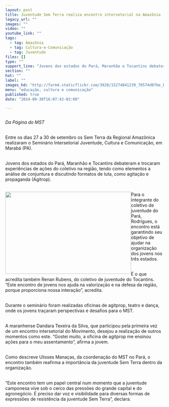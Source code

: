 ```yaml
---
layout: post
title: Juventude Sem Terra realiza encontro intersetorial na Amazônia
legacy_url: ""
images: ""
video: ""
youtube_link: ""
tags:
  - tag: Amazônia
  - tag: Cultura-e-Comunicação
  - tag: Juventude
files: []
type: ""
support_line: "Jovens dos estados do Pará, Maranhão e Tocantins debateram e trocaram experiências de ações do coletivo na região"
section: ""
hat: ""
label: ""
images_hd: "http://farm4.staticflickr.com/3928/15274841239_70574d07be_b.jpg"
menu: "educação, cultura e comunicação"
published: true
date: "2014-09-30T16:07:42-03:00"

---
```

<p><img alt="" src="http://farm4.staticflickr.com/3928/15274841239_70574d07be_b.jpg" /></p>

<p><em>Da P&aacute;gina do MST</em></p>

<p><br />
Entre os dias 27 a 30 de setembro os Sem Terra da Regional Amaz&ocirc;nica realizaram o Semin&aacute;rio Intersetorial Juventude, Cultura e Comunica&ccedil;&atilde;o, em Marab&aacute; (PA).</p>

<p><br />
Jovens dos estados do Par&aacute;, Maranh&atilde;o e Tocantins debateram e trocaram experi&ecirc;ncias de a&ccedil;&otilde;es do coletivo na regi&atilde;o, tendo como elementos a an&aacute;lise de conjuntura e discutindo formatos de luta, como agita&ccedil;&atilde;o e propaganda (Agitrop).</p>

<p><br />
<img alt="" height="260" src="http://farm3.staticflickr.com/2945/15274842559_ee193fda92_b.jpg" style="float:left" width="400" />Para o integrante do coletivo de juventude do Par&aacute;, Rodrigues, o encontro est&aacute; garantindo seu objetivo de ajudar na organiza&ccedil;&atilde;o dos jovens nos tr&ecirc;s estados.</p>

<p><br />
&Eacute; o que acredita tamb&eacute;m Renan Rubens, do coletivo de juventude do Tocantins. &ldquo;Este encontro de jovens nos ajuda na valoriza&ccedil;&atilde;o e na defesa da regi&atilde;o, porque proporciona nossa intera&ccedil;&atilde;o&rdquo;, acredita.</p>

<p><br />
Durante o semin&aacute;rio foram realizadas oficinas de agitprop, teatro e dan&ccedil;a, onde os jovens tra&ccedil;aram perspectivas e desafios para o MST.</p>

<p><br />
A maranhense Dandara Texeira da Silva, que participou pela primeira vez de um encontro intersetorial do Movimento, desejou a realiza&ccedil;&atilde;o de outros momentos como este. &ldquo;Gostei muito, a oficina de agitprop me ensinou a&ccedil;&otilde;es para o meu assentamento&rdquo;, afirma a jovem.</p>

<p><br />
Como descreve Ulisses Mana&ccedil;as, da coordena&ccedil;&atilde;o do MST no Par&aacute;, o encontro tamb&eacute;m reafirma a import&acirc;ncia da juventude Sem Terra dentro da organiza&ccedil;&atilde;o.</p>

<p><br />
&ldquo;Este encontro tem um papel central num momento que a juventude camponesa vive sob o cerco das press&otilde;es do grande capital e do agroneg&oacute;cio. &Eacute; preciso dar voz e visibilidade para diversas formas de express&otilde;es de resist&ecirc;ncia da juventude Sem Terra&rdquo;, declara.</p>
